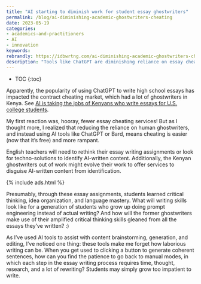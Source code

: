 ```yaml
---
title: "AI starting to diminish work for student essay ghostwriters"
permalink: /blog/ai-diminishing-academic-ghostwriters-cheating
date: 2023-05-19
categories:
- academics-and-practitioners
- AI
- innovation
keywords: 
rebrandly: https://idbwrtng.com/ai-diminishing-academic-ghostwriters-cheating
description: "Tools like ChatGPT are diminishing reliance on essay cheating services. This doesn't mean fewer students are cheating, though. In fact, cheating is likely more rampant with AI tools, and more students are losing the patience to write."
---
```


* TOC
{:toc}

Apparently, the popularity of using ChatGPT to write high school essays has impacted the contract cheating market, which had a lot of ghostwriters in Kenya. See [AI is taking the jobs of Kenyans who write essays for U.S. college students](https://restofworld.org/2023/chatgpt-taking-kenya-ghostwriters-jobs/).

My first reaction was, hooray, fewer essay cheating services! But as I thought more, I realized that reducing the reliance on human ghostwriters, and instead using AI tools like ChatGPT or Bard, means cheating is easier (now that it’s free) and more rampant. 

English teachers will need to rethink their essay writing assignments or look for techno-solutions to identify AI-written content. Additionally, the Kenyan ghostwriters out of work might evolve their work to offer services to disguise AI-written content from identification. 

{% include ads.html %}

Presumably, through these essay assignments, students learned critical thinking, idea organization, and language mastery. What will writing skills look like for a generation of students who grow up doing prompt engineering instead of actual writing? And how will the former ghostwriters make use of their amplified critical thinking skills gleaned from all the essays they’ve written? :)

As I’ve used AI tools to assist with content brainstorming, generation, and editing, I’ve noticed one thing: these tools make me forget how laborious writing can be. When you get used to clicking a button to generate coherent sentences, how can you find the patience to go back to manual modes, in which each step in the essay writing process requires time, thought, research, and a lot of rewriting? Students may simply grow too impatient to write.
